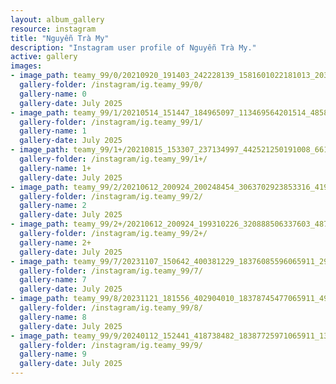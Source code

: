 ```yaml
---
layout: album_gallery
resource: instagram
title: "Nguyễn Trà My"
description: "Instagram user profile of Nguyễn Trà My."
active: gallery
images:
- image_path: teamy_99/0/20210920_191403_242228139_1581601022181013_2038206486455308856_n.jpg
  gallery-folder: /instagram/ig.teamy_99/0/
  gallery-name: 0
  gallery-date: July 2025
- image_path: teamy_99/1/20210514_151447_184965097_113469564201514_4858269769292064208_n.jpg
  gallery-folder: /instagram/ig.teamy_99/1/
  gallery-name: 1
  gallery-date: July 2025
- image_path: teamy_99/1+/20210815_153307_237134997_442521250191008_6619947394680436877_n.jpg
  gallery-folder: /instagram/ig.teamy_99/1+/
  gallery-name: 1+
  gallery-date: July 2025
- image_path: teamy_99/2/20210612_200924_200248454_3063702923853316_4190060056231393835_n.jpg
  gallery-folder: /instagram/ig.teamy_99/2/
  gallery-name: 2
  gallery-date: July 2025
- image_path: teamy_99/2+/20210612_200924_199310226_320888506337603_4877512718899594590_n.jpg
  gallery-folder: /instagram/ig.teamy_99/2+/
  gallery-name: 2+
  gallery-date: July 2025
- image_path: teamy_99/7/20231107_150642_400381229_18376085596065911_2906278427316444555_n.jpg
  gallery-folder: /instagram/ig.teamy_99/7/
  gallery-name: 7
  gallery-date: July 2025
- image_path: teamy_99/8/20231121_181556_402904010_18378745477065911_493269595483372894_n.jpg
  gallery-folder: /instagram/ig.teamy_99/8/
  gallery-name: 8
  gallery-date: July 2025
- image_path: teamy_99/9/20240112_152441_418738482_18387725971065911_1342056681211694097_n.jpg
  gallery-folder: /instagram/ig.teamy_99/9/
  gallery-name: 9
  gallery-date: July 2025
---
```

